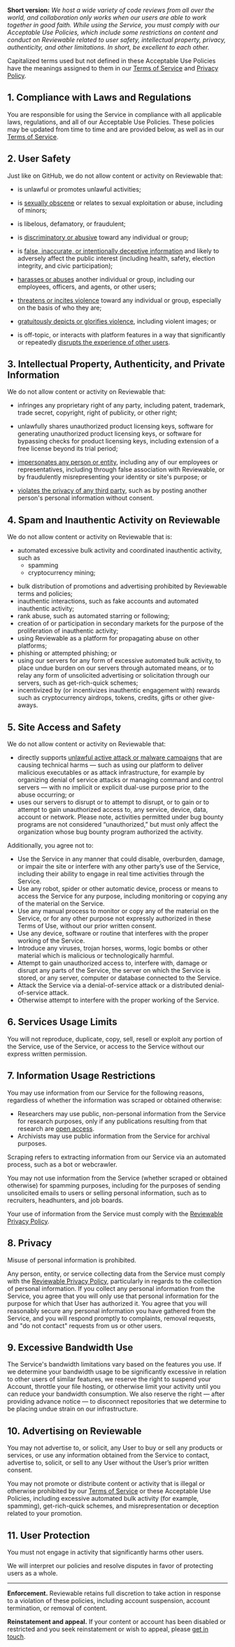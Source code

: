 **Short version:** _We host a wide variety of code reviews from all over the world, and collaboration only works when our users are able to work together in good faith. While using the Service, you must comply with our Acceptable Use Policies, which include some restrictions on content and conduct on Reviewable related to user safety, intellectual property, privacy, authenticity, and other limitations. In short, be excellent to each other._

Capitalized terms used but not defined in these Acceptable Use Policies have the meanings assigned to them in our [Terms of Service](terms.md) and [Privacy Policy](privacy.md).

## 1. Compliance with Laws and Regulations
You are responsible for using the Service in compliance with all applicable laws, regulations, and all of our Acceptable Use Policies. These policies may be updated from time to time and are provided below, as well as in our [Terms of Service](terms.md).

## 2. User Safety
Just like on GitHub, we do not allow content or activity on Reviewable that:

- is unlawful or promotes unlawful activities;

- is [sexually obscene](https://docs.github.com/en/site-policy/acceptable-use-policies/github-sexually-obscene-content) or relates to sexual exploitation or abuse, including of minors;

- is libelous, defamatory, or fraudulent;

- is [discriminatory or abusive](https://docs.github.com/en/site-policy/acceptable-use-policies/github-hate-speech-and-discrimination) toward any individual or group;

- is [false, inaccurate, or intentionally deceptive information](https://docs.github.com/en/site-policy/acceptable-use-policies/github-misinformation-and-disinformation) and likely to adversely affect the public interest (including health, safety, election integrity, and civic participation);

- [harasses or abuses](https://docs.github.com/en/site-policy/acceptable-use-policies/github-bullying-and-harassment) another individual or group, including our employees, officers, and agents, or other users;

- [threatens or incites violence](https://docs.github.com/en/site-policy/acceptable-use-policies/github-threats-of-violence-and-gratuitously-violent-content) toward any individual or group, especially on the basis of who they are;

- [gratuitously depicts or glorifies violence](https://docs.github.com/en/site-policy/acceptable-use-policies/github-threats-of-violence-and-gratuitously-violent-content), including violent images; or

- is off-topic, or interacts with platform features in a way that significantly or repeatedly [disrupts the experience of other users](https://docs.github.com/en/site-policy/acceptable-use-policies/github-disrupting-the-experience-of-other-users).


## 3. Intellectual Property, Authenticity, and Private Information
We do not allow content or activity on Reviewable that:

- infringes any proprietary right of any party, including patent, trademark, trade secret, copyright, right of publicity, or other right;

- unlawfully shares unauthorized product licensing keys, software for generating unauthorized product licensing keys, or software for bypassing checks for product licensing keys, including extension of a free license beyond its trial period;

- [impersonates any person or entity](https://docs.github.com/en/site-policy/acceptable-use-policies/github-impersonation), including any of our employees or representatives, including through false association with Reviewable, or by fraudulently misrepresenting your identity or site's purpose; or

- [violates the privacy of any third party](https://docs.github.com/en/site-policy/acceptable-use-policies/github-doxxing-and-invasion-of-privacy), such as by posting another person's personal information without consent.

## 4. Spam and Inauthentic Activity on Reviewable
We do not allow content or activity on Reviewable that is:
- automated excessive bulk activity and coordinated inauthentic activity, such as
   * spamming
   * cryptocurrency mining;
* bulk distribution of promotions and advertising prohibited by Reviewable terms and policies;
* inauthentic interactions, such as fake accounts and automated inauthentic activity;
* rank abuse, such as automated starring or following;
* creation of or participation in secondary markets for the purpose of the proliferation of inauthentic activity;
* using Reviewable as a platform for propagating abuse on other platforms;
* phishing or attempted phishing; or
* using our servers for any form of excessive automated bulk activity, to place undue burden on our servers through automated means, or to relay any form of unsolicited advertising or solicitation through our servers, such as get-rich-quick schemes;
* incentivized by (or incentivizes inauthentic engagement with) rewards such as cryptocurrency airdrops, tokens, credits, gifts or other give-aways.

## 5. Site Access and Safety
We do not allow content or activity on Reviewable that:

- directly supports [unlawful active attack or malware campaigns](https://docs.github.com/en/site-policy/acceptable-use-policies/github-active-malware-or-exploits) that are causing technical harms — such as using our platform to deliver malicious executables or as attack infrastructure, for example by organizing denial of service attacks or managing command and control servers — with no implicit or explicit dual-use purpose prior to the abuse occurring; or
- uses our servers to disrupt or to attempt to disrupt, or to gain or to attempt to gain unauthorized access to, any service, device, data, account or network. Please note, activities permitted under bug bounty programs are not considered “unauthorized,” but must only affect the organization whose bug bounty program authorized the activity.

Additionally, you agree not to:
- Use the Service in any manner that could disable, overburden, damage, or impair the site or interfere with any other party’s use of the Service, including their ability to engage in real time activities through the Service.
- Use any robot, spider or other automatic device, process or means to access the Service for any purpose, including monitoring or copying any of the material on the Service.
- Use any manual process to monitor or copy any of the material on the Service, or for any other purpose not expressly authorized in these Terms of Use, without our prior written consent.
- Use any device, software or routine that interferes with the proper working of the Service.
- Introduce any viruses, trojan horses, worms, logic bombs or other material which is malicious or technologically harmful.
- Attempt to gain unauthorized access to, interfere with, damage or disrupt any parts of the Service, the server on which the Service is stored, or any server, computer or database connected to the Service.
- Attack the Service via a denial-of-service attack or a distributed denial-of-service attack.
- Otherwise attempt to interfere with the proper working of the Service.

## 6. Services Usage Limits
You will not reproduce, duplicate, copy, sell, resell or exploit any portion of the Service, use of the Service, or access to the Service without our express written permission.

## 7. Information Usage Restrictions
You may use information from our Service for the following reasons, regardless of whether the information was scraped or obtained otherwise:

-  Researchers may use public, non-personal information from the Service for research purposes, only if any publications resulting from that research are [open access](https://en.wikipedia.org/wiki/Open_access).
-  Archivists may use public information from the Service for archival purposes.

Scraping refers to extracting information from our Service via an automated process, such as a bot or webcrawler.

You may not use information from the Service (whether scraped or obtained otherwise) for spamming purposes, including for the purposes of sending unsolicited emails to users or selling personal information, such as to recruiters, headhunters, and job boards.

Your use of information from the Service must comply with the [Reviewable Privacy Policy](privacy.md).

## 8. Privacy
Misuse of personal information is prohibited.

Any person, entity, or service collecting data from the Service must comply with the [Reviewable Privacy Policy](privacy.md), particularly in regards to the collection of personal information. If you collect any personal information from the Service, you agree that you will only use that personal information for the purpose for which that User has authorized it. You agree that you will reasonably secure any personal information you have gathered from the Service, and you will respond promptly to complaints, removal requests, and "do not contact" requests from us or other users.

## 9. Excessive Bandwidth Use
The Service's bandwidth limitations vary based on the features you use. If we determine your bandwidth usage to be significantly excessive in relation to other users of similar features, we reserve the right to suspend your Account, throttle your file hosting, or otherwise limit your activity until you can reduce your bandwidth consumption. We also reserve the right — after providing advance notice — to disconnect repositories that we determine to be placing undue strain on our infrastructure.

## 10. Advertising on Reviewable
You may not advertise to, or solicit, any User to buy or sell any products or services, or use any information obtained from the Service to contact, advertise to, solicit, or sell to any User without the User’s prior written consent.

You may not promote or distribute content or activity that is illegal or otherwise prohibited by our [Terms of Service](terms.md) or these Acceptable Use Policies, including excessive automated bulk activity (for example, spamming), get-rich-quick schemes, and misrepresentation or deception related to your promotion.

## 11. User Protection
You must not engage in activity that significantly harms other users.

We will interpret our policies and resolve disputes in favor of protecting users as a whole.

---

**Enforcement.** Reviewable retains full discretion to take action in response to a violation of these policies, including account suspension, account termination, or removal of content.

**Reinstatement and appeal.** If your content or account has been disabled or restricted and you seek reinstatement or wish to appeal, please [get in touch](mailto:legal@reviewable.io).
